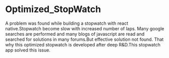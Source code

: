 # Optimized_StopWatch

A problem was found while building a stopwatch with react native.Stopwatch become slow with increased number of laps. Many google searches are performed and many blogs of javascript are read and searched for solutions in many forums.But effective solution not found. That why this optimized stopwatch is developed after deep R&D.This stopwatch app solved this issue.
